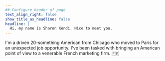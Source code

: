 ```yaml
---
## Configure header of page
text_align_right: false
show_title_as_headline: false
headline: |
  Hi, my name is Sharon Kendi. Nice to meet you.
---
```


<!-- this is a subheadline -->
I'm a driven 20-something American from Chicago who moved to Paris for an unexpected job opportunity. I've been tasked with bringing an American point of view to a venerable French marketing firm. :fr:
